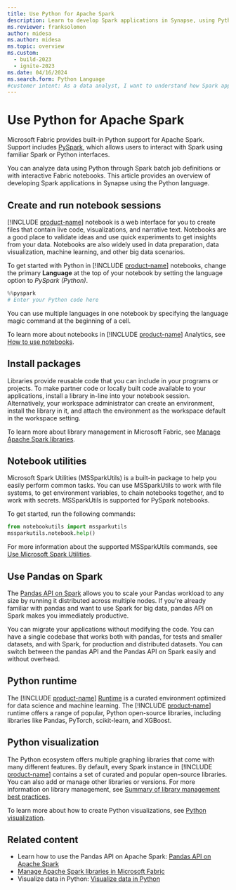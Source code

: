 ```yaml
---
title: Use Python for Apache Spark
description: Learn to develop Spark applications in Synapse, using Python to analyze data through Spark batch job definitions or with interactive Fabric notebooks.
ms.reviewer: franksolomon
author: midesa
ms.author: midesa
ms.topic: overview
ms.custom:
  - build-2023
  - ignite-2023
ms.date: 04/16/2024
ms.search.form: Python Language
#customer intent: As a data analyst, I want to understand how Spark applications in Synapse can analyze data.
---
```


# Use Python for Apache Spark

Microsoft Fabric provides built-in Python support for Apache Spark. Support includes [PySpark](https://spark.apache.org/docs/latest/api/python/index.html), which allows users to interact with Spark using familiar Spark or Python interfaces.

You can analyze data using Python through Spark batch job definitions or with interactive Fabric notebooks. This article provides an overview of developing Spark applications in Synapse using the Python language.

## Create and run notebook sessions

[!INCLUDE [product-name](../../includes/product-name.md)] notebook is a web interface for you to create files that contain live code, visualizations, and narrative text. Notebooks are a good place to validate ideas and use quick experiments to get insights from your data. Notebooks are also widely used in data preparation, data visualization, machine learning, and other big data scenarios.

To get started with Python in [!INCLUDE [product-name](../../includes/product-name.md)] notebooks, change the primary **Language** at the top of your notebook by setting the language option to _PySpark (Python)_.

```Python
%%pyspark
# Enter your Python code here
```

You can use multiple languages in one notebook by specifying the language magic command at the beginning of a cell.

To learn more about notebooks in [!INCLUDE [product-name](../../includes/product-name.md)] Analytics, see [How to use notebooks](../../data-engineering/how-to-use-notebook.md).

## Install packages

Libraries provide reusable code that you can include in your programs or projects. To make partner code or locally built code available to your applications, install a library in-line into your notebook session. Alternatively, your workspace administrator can create an environment, install the library in it, and attach the environment as the workspace default in the workspace setting.

To learn more about library management in Microsoft Fabric, see [Manage Apache Spark libraries](../../data-engineering/library-management.md).

## Notebook utilities

Microsoft Spark Utilities (MSSparkUtils) is a built-in package to help you easily perform common tasks. You can use MSSparkUtils to work with file systems, to get environment variables, to chain notebooks together, and to work with secrets. MSSparkUtils is supported for PySpark notebooks.

To get started, run the following commands:

```python
from notebookutils import mssparkutils
mssparkutils.notebook.help()

```

For more information about the supported MSSparkUtils commands, see [Use Microsoft Spark Utilities](../../data-engineering/microsoft-spark-utilities.md).

## Use Pandas on Spark

The [Pandas API on Spark](https://spark.apache.org/docs/3.3.0/api/python/getting_started/quickstart_ps.html) allows you to scale your Pandas workload to any size by running it distributed across multiple nodes. If you're already familiar with pandas and want to use Spark for big data, pandas API on Spark makes you immediately productive.

You can migrate your applications without modifying the code. You can have a single codebase that works both with pandas, for tests and smaller datasets, and with Spark, for production and distributed datasets. You can switch between the pandas API and the Pandas API on Spark easily and without overhead.

## Python runtime

The [!INCLUDE [product-name](../../includes/product-name.md)] [Runtime](../../data-engineering/runtime.md) is a curated environment optimized for data science and machine learning. The [!INCLUDE [product-name](../../includes/product-name.md)] runtime offers a range of popular, Python open-source libraries, including libraries like Pandas, PyTorch, scikit-learn, and XGBoost.

## Python visualization

The Python ecosystem offers multiple graphing libraries that come with many different features. By default, every Spark instance in [!INCLUDE [product-name](../../includes/product-name.md)] contains a set of curated and popular open-source libraries. You can also add or manage other libraries or versions. For more information on library management, see [Summary of library management best practices](../../data-engineering/library-management.md#summary-of-library-management-best-practices).

To learn more about how to create Python visualizations, see [Python visualization](../python-guide/python-visualizations.md).

## Related content

- Learn how to use the Pandas API on Apache Spark: [Pandas API on Apache Spark](https://spark.apache.org/docs/3.3.0/api/python/getting_started/quickstart_ps.html)
- [Manage Apache Spark libraries in Microsoft Fabric](../../data-engineering/library-management.md)
- Visualize data in Python: [Visualize data in Python](./python-visualizations.md)
